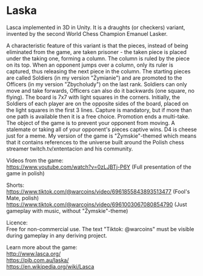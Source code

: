 # Laska
Lasca implemented in 3D in Unity. It is a draughts (or checkers) variant, invented by the second World Chess Champion Emanuel Lasker.

A characteristic feature of this variant is that the pieces, instead of being eliminated from the game, are taken prisoner - the taken piece is placed under the taking one, forming a column.
The column is ruled by the piece on its top. When an opponent jumps over a column, only its ruler is captured, thus releasing the next piece in the column.
The starting pieces are called Soldiers (in my version "Żymianie") and are promoted to the Officers (in my version "Zbycholudy") on the last rank.
Soldiers can only move and take forwards, Officers can also do it backwards (one square, no flying). The board is 7x7 with light squares in the corners.
Initially, the Soldiers of each player are on the opposite sides of the board, placed on the light squares in the first 3 lines.
Capture is mandatory, but if more than one path is available then it is a free choice. Promotion ends a multi-take.
The object of the game is to prevent your opponent from moving. A stalemate or taking all of your opponent's pieces captive wins.
D4 is cheese just for a meme. 
My version of the game is "Żymskie"-themed which means that it contains references to the universe built around the Polish chess streamer twitch.tv/xntentacion and his community.

Videos from the game: <br/>
https://www.youtube.com/watch?v=0zLJBTj-P6Y (Full presentation of the game in polish)

Shorts: <br/>
https://www.tiktok.com/@warcoins/video/6961855843893513477 (Fool's Mate, polish) <br/>
https://www.tiktok.com/@warcoins/video/6961003067080854790 (Just gameplay with music, without "Żymskie"-theme) <br/>

Licence: <br/>
Free for non-commercial use. The text "Tiktok: @warcoins" must be visible during gameplay in any deriving project.

Learn more about the game: <br/>
http://www.lasca.org/ <br/>
https://pjb.com.au/laska/ <br/>
https://en.wikipedia.org/wiki/Lasca <br/>

